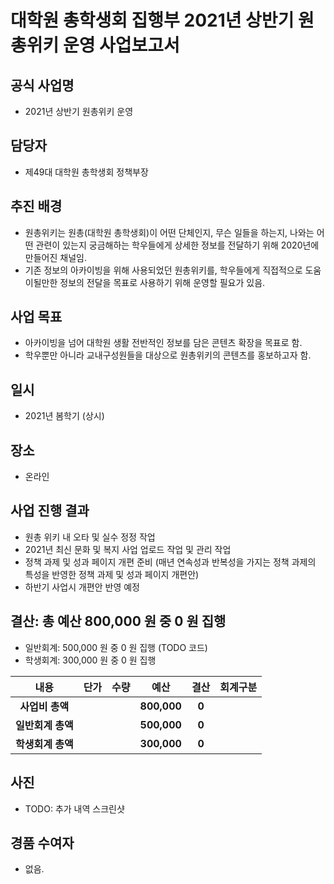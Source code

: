 대학원 총학생회 집행부 2021년 상반기 원총위키 운영 사업보고서
===

## 공식 사업명
- 2021년 상반기 원총위키 운영

## 담당자
- 제49대 대학원 총학생회 정책부장

## 추진 배경
- 원총위키는 원총(대학원 총학생회)이 어떤 단체인지, 무슨 일들을 하는지, 나와는 어떤 관련이 있는지 궁금해하는 학우들에게 상세한 정보를 전달하기 위해 2020년에 만들어진 채널임.
- 기존 정보의 아카이빙을 위해 사용되었던 원총위키를, 학우들에게 직접적으로 도움이될만한 정보의 전달을 목표로 사용하기 위해 운영할 필요가 있음.

## 사업 목표
- 아카이빙을 넘어 대학원 생활 전반적인 정보를 담은 콘텐츠 확장을 목표로 함.
- 학우뿐만 아니라 교내구성원들을 대상으로 원총위키의 콘텐츠를 홍보하고자 함.
## 일시
- 2021년 봄학기 (상시)

## 장소
- 온라인

## 사업 진행 결과
- 원총 위키 내 오타 및 실수 정정 작업
- 2021년 최신 문화 및 복지 사업 업로드 작업 및 관리 작업
- 정책 과제 및 성과 페이지 개편 준비
(매년 연속성과 반복성을 가지는 정책 과제의 특성을 반영한 정책 과제 및 성과 페이지 개편안)
- 하반기 사업시 개편안 반영 예정

## 결산: 총 예산 800,000 원 중 0 원 집행
- 일반회계: 500,000 원 중 0 원 집행 (TODO 코드)
- 학생회계: 300,000 원 중 0 원 집행

| **내용** | **단가** | **수량** | **예산** | **결산** | **회계구분** |
|:---:|:---:|:---:|:---:|:---:|:---:|
| **사업비 총액** |  |  | **800,000** | **0** |  |
| **일반회계 총액** |  |  | **500,000** | **0** |  |
| **학생회계 총액** |  |  | **300,000** | **0** |  |

## 사진
- TODO: 추가 내역 스크린샷

## 경품 수여자
- 없음.